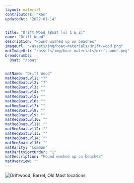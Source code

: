 ```yaml
---
layout: material
contributors: "Xen"
updatedAt: "2022-01-14"


title: "Drift Wood (Boat lvl 1 & 2)"
name: "Drift Wood"
description: "Found washed up on beaches"
imageUrl: "/assets/img/boat-materials/drift-wood.png"
matImageUrl: "/assets/img/boat-materials/drift-wood.png"
breadcrumbs:
  Boat: "/boat"


matName: "Drift Wood"
matReqBoatLvl1: "?"
matReqBoatLvl2: "?"
matReqBoatLvl3: ""
matReqBoatLvl4: ""
matReqBoatLvl5: ""
matReqBoatLvl6: ""
matReqBoatLvl7: ""
matReqBoatLvl8: ""
matReqBoatLvl9: ""
matReqBoatLvl10: ""
matReqBoatLvl11: ""
matReqBoatLvl12: ""
matReqBoatLvl13: ""
matReqBoatLvl14: ""
matReqBoatLvl15: ""
matRarity: "Common"
matRaritySortOrder: "1"
matDescription: "Found washed up on beaches"
matOverview: ""
---
```



![Driftwood, Barrel, Old Mast locations](https://cdn.discordapp.com/attachments/923509490307977227/927052030055424010/20220102_111242.png)
